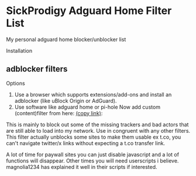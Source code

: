 # SickProdigy Adguard Home Filter List

My personal adguard home blocker/unblocker list

Installation
## adblocker filters

Options
1. Use a browser which supports extensions/add-ons and install an adblocker (like uBlock Origin or AdGuard).
2. Use software like adguard home or pi-hole
Now add custom (content)filter from here: [(copy link)](https://gitea.rcs1.xyz/sickprodigy/adguard-list/raw/branch/main/assets/Filter-1.txt):

This is mainly to block out some of the missing trackers and bad actors that are still able to load into my network.
Use in congruent with any other filters. This filter actually unblocks some sites to make them usable ex t.co, you can't navigate twitter/x links without expecting a t.co transfer link. 

A lot of time for paywall sites you can just disable javascript and a lot of functions will disappear.
Other times you will need userscripts i believe. magnolia1234 has explained it well in their scripts if interested. 